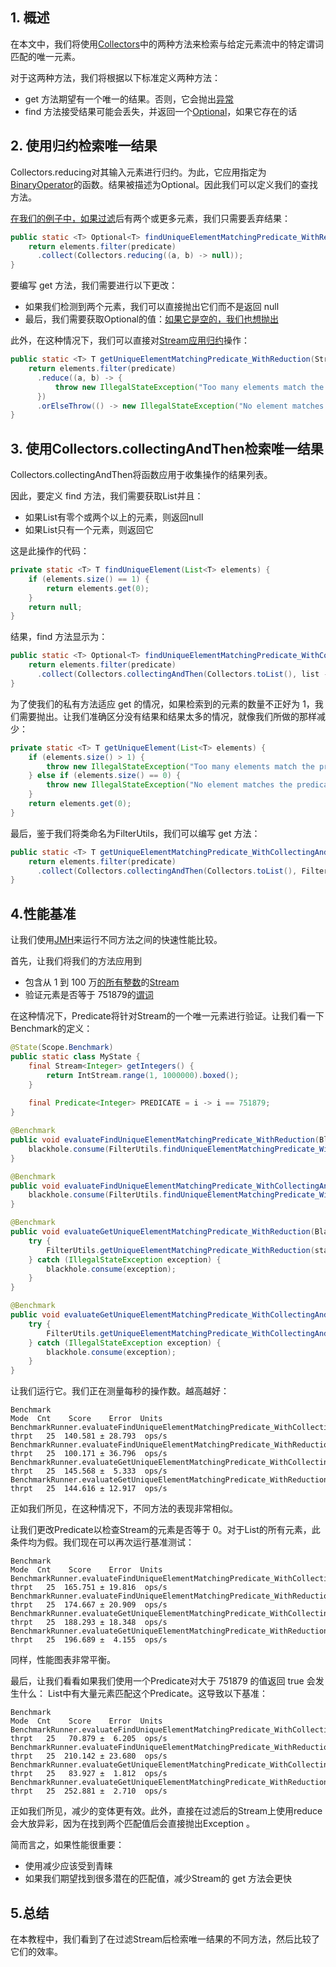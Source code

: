 ## 1. 概述

在本文中，我们将使用[Collectors](https://www.baeldung.com/java-8-collectors)中的两种方法来检索与给定元素流中的特定谓词匹配的唯一元素。

对于这两种方法，我们将根据以下标准定义两种方法：

-   get 方法期望有一个唯一的结果。否则，它会抛出[异常](https://baeldung.com/java-exceptions)
-   find 方法接受结果可能会丢失，并返回一个[Optional](https://www.baeldung.com/java-optional)，如果它存在的话

## 2. 使用归约检索唯一结果

Collectors.reducing对其输入元素进行归约。为此，它应用指定为[BinaryOperator](https://www.baeldung.com/java-bifunction-interface)的函数。结果被描述为Optional。因此我们可以定义我们的查找方法。

[在我们的例子中，如果过滤](https://www.baeldung.com/java-stream-filter-lambda)后有两个或更多元素，我们只需要丢弃结果：

```java
public static <T> Optional<T> findUniqueElementMatchingPredicate_WithReduction(Stream<T> elements, Predicate<T> predicate) {
    return elements.filter(predicate)
      .collect(Collectors.reducing((a, b) -> null));
}
```

要编写 get 方法，我们需要进行以下更改：

-   如果我们检测到两个元素，我们可以直接抛出它们而不是返回 null
-   最后，我们需要获取Optional的值：[如果它是空的，我们也想抛出](https://www.baeldung.com/java-optional-throw-exception)

此外，在这种情况下，我们可以直接对[Stream](https://www.baeldung.com/java-8-streams)[应用归约](https://www.baeldung.com/java-stream-reduce)操作：

```java
public static <T> T getUniqueElementMatchingPredicate_WithReduction(Stream<T> elements, Predicate<T> predicate) {
    return elements.filter(predicate)
      .reduce((a, b) -> {
          throw new IllegalStateException("Too many elements match the predicate");
      })
      .orElseThrow(() -> new IllegalStateException("No element matches the predicate"));
}
```

## 3. 使用Collectors.collectingAndThen检索唯一结果

Collectors.collectingAndThen将函数应用于收集操作的结果列表。

因此，要定义 find 方法，我们需要获取List并且：

-   如果List有零个或两个以上的元素，则返回null
-   如果List只有一个元素，则返回它

这是此操作的代码：

```java
private static <T> T findUniqueElement(List<T> elements) {
    if (elements.size() == 1) {
        return elements.get(0);
    }
    return null;
}
```

结果，find 方法显示为：

```java
public static <T> Optional<T> findUniqueElementMatchingPredicate_WithCollectingAndThen(Stream<T> elements, Predicate<T> predicate) {
    return elements.filter(predicate)
      .collect(Collectors.collectingAndThen(Collectors.toList(), list -> Optional.ofNullable(findUniqueElement(list))));
}
```

为了使我们的私有方法适应 get 的情况，如果检索到的元素的数量不正好为 1，我们需要抛出。让我们准确区分没有结果和结果太多的情况，就像我们所做的那样减少：

```java
private static <T> T getUniqueElement(List<T> elements) {
    if (elements.size() > 1) {
        throw new IllegalStateException("Too many elements match the predicate");
    } else if (elements.size() == 0) {
        throw new IllegalStateException("No element matches the predicate");
    }
    return elements.get(0);
}
```

最后，鉴于我们将类命名为FilterUtils，我们可以编写 get 方法：

```java
public static <T> T getUniqueElementMatchingPredicate_WithCollectingAndThen(Stream<T> elements, Predicate<T> predicate) {
    return elements.filter(predicate)
      .collect(Collectors.collectingAndThen(Collectors.toList(), FilterUtils::getUniqueElement));
}
```

## 4.性能基准

让我们使用[JMH](https://www.baeldung.com/java-microbenchmark-harness)来运行不同方法之间的快速性能比较。

首先，让我们将我们的方法应用到

-   包含从 1 到 100 万[的所有](https://www.baeldung.com/java-intstream-convert)[整数](https://www.baeldung.com/java-intstream-convert)的[Stream](https://www.baeldung.com/java-intstream-convert)
-   验证元素是否等于 751879的[谓词](https://www.baeldung.com/java-predicate-chain)

在这种情况下，Predicate将针对Stream的一个唯一元素进行验证。让我们看一下Benchmark的定义：

```java
@State(Scope.Benchmark)
public static class MyState {
    final Stream<Integer> getIntegers() { 
        return IntStream.range(1, 1000000).boxed();
    }
    
    final Predicate<Integer> PREDICATE = i -> i == 751879;
}

@Benchmark
public void evaluateFindUniqueElementMatchingPredicate_WithReduction(Blackhole blackhole, MyState state) {
    blackhole.consume(FilterUtils.findUniqueElementMatchingPredicate_WithReduction(state.INTEGERS.stream(), state.PREDICATE));
}

@Benchmark
public void evaluateFindUniqueElementMatchingPredicate_WithCollectingAndThen(Blackhole blackhole, MyState state) {
    blackhole.consume(FilterUtils.findUniqueElementMatchingPredicate_WithCollectingAndThen(state.INTEGERS.stream(), state.PREDICATE));
}

@Benchmark
public void evaluateGetUniqueElementMatchingPredicate_WithReduction(Blackhole blackhole, MyState state) {
    try {
        FilterUtils.getUniqueElementMatchingPredicate_WithReduction(state.INTEGERS.stream(), state.PREDICATE);
    } catch (IllegalStateException exception) {
        blackhole.consume(exception);
    }
}

@Benchmark
public void evaluateGetUniqueElementMatchingPredicate_WithCollectingAndThen(Blackhole blackhole, MyState state) {
    try {
        FilterUtils.getUniqueElementMatchingPredicate_WithCollectingAndThen(state.INTEGERS.stream(), state.PREDICATE);
    } catch (IllegalStateException exception) {
        blackhole.consume(exception);
    }
}
```

让我们运行它。我们正在测量每秒的操作数。越高越好：

```plaintext
Benchmark                                                                          Mode  Cnt    Score    Error  Units
BenchmarkRunner.evaluateFindUniqueElementMatchingPredicate_WithCollectingAndThen  thrpt   25  140.581 ± 28.793  ops/s
BenchmarkRunner.evaluateFindUniqueElementMatchingPredicate_WithReduction          thrpt   25  100.171 ± 36.796  ops/s
BenchmarkRunner.evaluateGetUniqueElementMatchingPredicate_WithCollectingAndThen   thrpt   25  145.568 ±  5.333  ops/s
BenchmarkRunner.evaluateGetUniqueElementMatchingPredicate_WithReduction           thrpt   25  144.616 ± 12.917  ops/s
```

正如我们所见，在这种情况下，不同方法的表现非常相似。

让我们更改Predicate以检查Stream的元素是否等于 0。对于List的所有元素，此条件均为假。我们现在可以再次运行基准测试：

```plaintext
Benchmark                                                                          Mode  Cnt    Score    Error  Units
BenchmarkRunner.evaluateFindUniqueElementMatchingPredicate_WithCollectingAndThen  thrpt   25  165.751 ± 19.816  ops/s
BenchmarkRunner.evaluateFindUniqueElementMatchingPredicate_WithReduction          thrpt   25  174.667 ± 20.909  ops/s
BenchmarkRunner.evaluateGetUniqueElementMatchingPredicate_WithCollectingAndThen   thrpt   25  188.293 ± 18.348  ops/s
BenchmarkRunner.evaluateGetUniqueElementMatchingPredicate_WithReduction           thrpt   25  196.689 ±  4.155  ops/s
```

同样，性能图表非常平衡。

最后，让我们看看如果我们使用一个Predicate对大于 751879 的值返回 true 会发生什么： List中有大量元素匹配这个Predicate。这导致以下基准：

```plaintext
Benchmark                                                                          Mode  Cnt    Score    Error  Units
BenchmarkRunner.evaluateFindUniqueElementMatchingPredicate_WithCollectingAndThen  thrpt   25   70.879 ±  6.205  ops/s
BenchmarkRunner.evaluateFindUniqueElementMatchingPredicate_WithReduction          thrpt   25  210.142 ± 23.680  ops/s
BenchmarkRunner.evaluateGetUniqueElementMatchingPredicate_WithCollectingAndThen   thrpt   25   83.927 ±  1.812  ops/s
BenchmarkRunner.evaluateGetUniqueElementMatchingPredicate_WithReduction           thrpt   25  252.881 ±  2.710  ops/s
```

正如我们所见，减少的变体更有效。此外，直接在过滤后的Stream上使用reduce会大放异彩，因为在找到两个匹配值后会直接抛出Exception 。

简而言之，如果性能很重要：

-   使用减少应该受到青睐
-   如果我们期望找到很多潜在的匹配值，减少Stream的 get 方法会更快

## 5.总结

在本教程中，我们看到了在过滤Stream后检索唯一结果的不同方法，然后比较了它们的效率。
